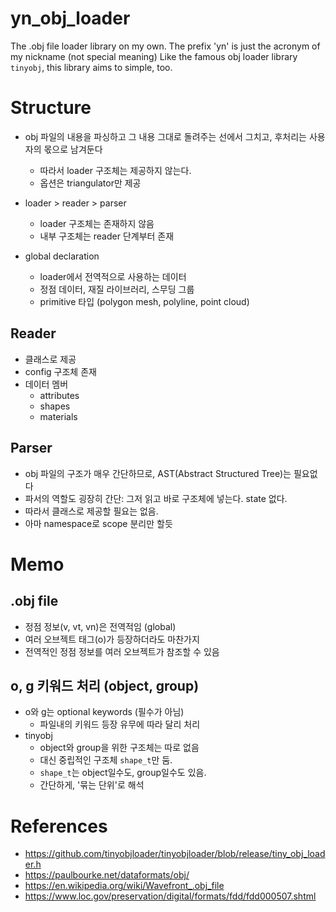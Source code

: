 # yn_obj_loader

The .obj file loader library on my own. The prefix 'yn' is just the acronym of my nickname (not special meaning)
Like the famous obj loader library `tinyobj`, this library aims to simple, too.

# Structure

- obj 파일의 내용을 파싱하고 그 내용 그대로 돌려주는 선에서 그치고, 후처리는 사용자의 몫으로 남겨둔다
    - 따라서 loader 구조체는 제공하지 않는다.
    - 옵션은 triangulator만 제공
- loader > reader > parser
    - loader 구조체는 존재하지 않음
    - 내부 구조체는 reader 단계부터 존재

- global declaration
    - loader에서 전역적으로 사용하는 데이터
    - 정점 데이터, 재질 라이브러리, 스무딩 그룹
    - primitive 타입 (polygon mesh, polyline, point cloud)


## Reader

- 클래스로 제공
- config 구조체 존재
- 데이터 멤버
    - attributes
    - shapes
    - materials

## Parser

- obj 파일의 구조가 매우 간단하므로, AST(Abstract Structured Tree)는 필요없다
- 파서의 역할도 굉장히 간단: 그저 읽고 바로 구조체에 넣는다. state 없다.
- 따라서 클래스로 제공할 필요는 없음. 
- 아마 namespace로 scope 분리만 할듯

# Memo

## .obj file
- 정점 정보(v, vt, vn)은 전역적임 (global)
- 여러 오브젝트 태그(o)가 등장하더라도 마찬가지
- 전역적인 정점 정보를 여러 오브젝트가 참조할 수 있음

## o, g 키워드 처리 (object, group)

- o와 g는 optional keywords (필수가 아님)
    - 파일내의 키워드 등장 유무에 따라 달리 처리
- tinyobj
    - object와 group을 위한 구조체는 따로 없음
    - 대신 중립적인 구조체 `shape_t`만 둠.
    - `shape_t`는 object일수도, group일수도 있음.
    - 간단하게, '묶는 단위'로 해석


# References

- https://github.com/tinyobjloader/tinyobjloader/blob/release/tiny_obj_loader.h
- https://paulbourke.net/dataformats/obj/
- https://en.wikipedia.org/wiki/Wavefront_.obj_file
- https://www.loc.gov/preservation/digital/formats/fdd/fdd000507.shtml